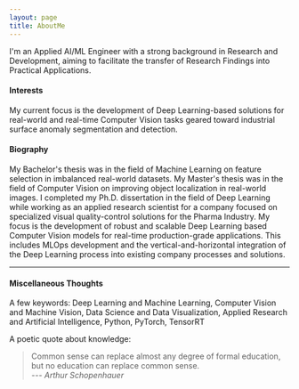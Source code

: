 ```yaml
---
layout: page
title: AboutMe
---
```



<!--- <img style="float: left; margin: 0px 16px 0px 0px;" class="profilepic" src="public/stock.png" /> -->
I'm an Applied AI/ML Engineer with a strong background in Research and Development, aiming to facilitate the transfer of Research Findings into Practical Applications. 
<!--- <br/><br/><br/><br/><br/><br/> -->

<!---  #### Philosophy -->
<!---  Walking the line between academic research and industry, with the goal of applying distilled perspectives in a usable manner to practical problems. -->

<!---  Novel ideas originating from the field of 'Artificial Learning' and ideas originating from creativity. -->

#### Interests
<!--- My current focus is the development and adaptation of robust and scalable Deep Learning-based Computer Vision models for real-time production-grade applications geared toward segmentation and detection problems. -->
My current focus is the development of Deep Learning-based solutions for real-world and real-time Computer Vision tasks geared toward industrial surface anomaly segmentation and detection.

<!--- #### Affiliation -->
#### Biography
My Bachelor's thesis was in the field of Machine Learning on feature selection in imbalanced real-world datasets. My Master's thesis was in the field of Computer Vision on improving object localization in real-world images. I completed my Ph.D. dissertation in the field of Deep Learning while working as an applied research scientist for a company focused on specialized visual quality-control solutions for the Pharma Industry. My focus is the development of robust and scalable Deep Learning based Computer Vision models for real-time production-grade applications. This includes MLOps development and the vertical-and-horizontal integration of the Deep Learning process into existing company processes and solutions.

------

#### Miscellaneous Thoughts
A few keywords: Deep Learning and Machine Learning, Computer Vision and Machine Vision, Data Science and Data Visualization, Applied Research and Artificial Intelligence, Python, PyTorch, TensorRT

A poetic quote about knowledge:
> Common sense can replace almost any degree of formal education, but no education can replace common sense.<br/>
> --- <cite>Arthur Schopenhauer</cite>

<!--- Natürlicher Verstand kann fast jeden Grad von Bildung ersetzen, aber keine Bildung den natürlichen Verstand.<br/> -->
